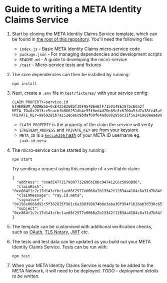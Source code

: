 # Guide to writing a META Identity Claims Service

1. Start by cloning the META Identity Claims Service template, which can be
   found in [the root of this repository](https://github.com/meta-network/meta-identity-claims-service).
   You'll need the following files:
   - `index.js` - Basic META Identity Claims micro-service code
   - `package.json` - For managing dependencies and development scripts
   - `README.md` - A guide to developing the micro-service
   - `/test` - Micro-service tests and fixtures

2. The core dependencies can then be installed by running:
   ```
   npm install
   ```

3. Next, create a `.env` file in `test/fixtures/` with your service config:
   ```
   CLAIM_PROPERTY=service.id
   ETHEREUM_ADDRESS=0xE4258268bf30F9540EeBfF7150148E387bcE0a2f
   META_ID=0x2013ce5cacbfb860251db4c55f0ed4d70e89c6c6700a5fd7a38fe45afa12ec92
   PRIVATE_KEY=9969281b7a152e6e6c9bdaf60f64ad6882956c31f56241960eeae90d6980e6e7
   ```
   - `CLAIM_PROPERTY` is the property of the claim the service will verify
   - `ETHEREUM_ADDRESS` and `PRIVATE_KEY` are
      [from your keystore](https://www.myetherwallet.com/).
   - `META_ID` is a
      [`keccak256` hash](https://emn178.github.io/online-tools/keccak_256.html)
      of your META ID username eg. `jaak.id.meta`

4. The micro-service can be started by running:
   ```
   npm start
   ```
   Try sending a request using this example of a verifiable claim:
   ```
   {
     "address": "0xadE4772179087732696bE0Bc947412C6c5098Dd6",
     "claimHash": "0xe864f1c2c17d143cfbc1ae68f2977e0068a2b13342f12834a4184c8a31d7b84f",
     "claimMessage": "ray.id.meta",
     "signature": "0x156e0666d92c5f382825f961c6a380398674b0a3aba30f994f1b26ab3d330c653d03db0b0985dda16cbce0f7deffaebebd8259516028bf099ef9ec25f44a7a1100",
     "subject": "0xe864f1c2c17d143cfbc1ae68f2977e0068a2b13342f12834a4184c8a31d7b84f"
   }
   ```

5. The template can be customised with additional verification checks, such as
   [OAuth](https://oauth.net/), [TLS Notary](https://tlsnotary.org/), [JWT](https://jwt.io/) etc.

6. The tests and test data can be updated as you build out your META Identity
   Claims Service. Tests can be run with:
   ```
   npm test
   ```

7. When your META Identity Claims Service is ready to be added to the META
   Network, it will need to be deployed.
   _TODO - deployment details to be written._
